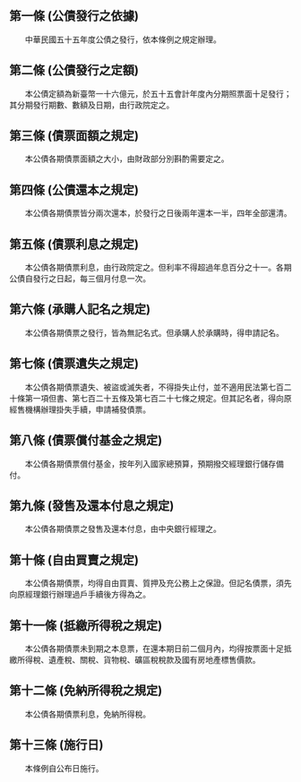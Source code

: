 第一條 (公債發行之依據)
-----------------------
　　中華民國五十五年度公債之發行，依本條例之規定辦理。  


第二條 (公債發行之定額)
-----------------------
　　本公債定額為新臺幣一十六億元，於五十五會計年度內分期照票面十足發行；其分期發行期數、數額及日期，由行政院定之。  


第三條 (債票面額之規定)
-----------------------
　　本公債各期債票面額之大小，由財政部分別斟酌需要定之。  


第四條 (公債還本之規定)
-----------------------
　　本公債各期債票皆分兩次還本，於發行之日後兩年還本一半，四年全部還清。  


第五條 (債票利息之規定)
-----------------------
　　本公債各期債票利息，由行政院定之。但利率不得超過年息百分之十一。各期公債自發行之日起，每三個月付息一次。  


第六條 (承購人記名之規定)
-------------------------
　　本公債各期債票之發行，皆為無記名式。但承購人於承購時，得申請記名。  


第七條 (債票遺失之規定)
-----------------------
　　本公債各期債票遺失、被盜或滅失者，不得掛失止付，並不適用民法第七百二十條第一項但書、第七百二十五條及第七百二十七條之規定。但其記名者，得向原經售機構辦理掛失手續，申請補發債票。  


第八條 (債票償付基金之規定)
---------------------------
　　本公債各期債票償付基金，按年列入國家總預算，預期撥交經理銀行儲存備付。  


第九條 (發售及還本付息之規定)
-----------------------------
　　本公債各期債票之發售及還本付息，由中央銀行經理之。  


第十條 (自由買賣之規定)
-----------------------
　　本公債各期債票，均得自由買賣、質押及充公務上之保證。但記名債票，須先向原經理銀行辦理過戶手續後方得為之。  


第十一條 (抵繳所得稅之規定)
---------------------------
　　本公債各期債票未到期之本息票，在還本期日前二個月內，均得按票面十足抵繳所得稅、遺產稅、關稅、貨物稅、礦區稅稅款及國有房地產標售價款。  


第十二條 (免納所得稅之規定)
---------------------------
　　本公債各期債票利息，免納所得稅。  


第十三條 (施行日)
-----------------
　　本條例自公布日施行。